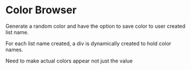 # Color Browser

Generate a random color and have the option to save color to user created list name.

For each list name created, a div is dynamically created to hold color names.

Need to make actual colors appear not just the value